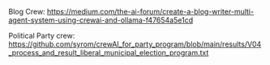 Blog Crew:
https://medium.com/the-ai-forum/create-a-blog-writer-multi-agent-system-using-crewai-and-ollama-f47654a5e1cd

Political Party crew:
https://github.com/syrom/crewAI_for_party_program/blob/main/results/V04_process_and_result_liberal_municipal_election_program.txt
